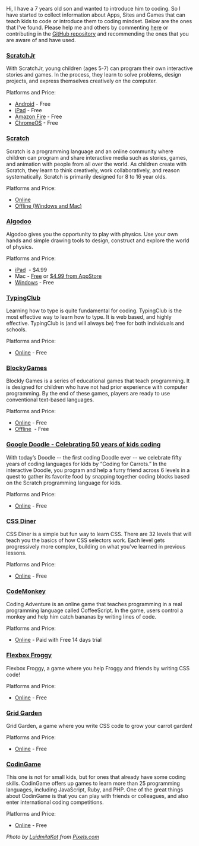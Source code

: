 Hi, I have a 7 years old son and wanted to introduce him to coding. So I have started to collect information about Apps, Sites and Games that can teach kids to code or introduce them to coding mindset. Below are the ones that I've found. Please help me and others by commenting [here](http://isbyr.com/sites-and-games-that-teach-kids-to-code) or contributing in the [GitHub repository](https://github.com/ilyaresh/coding-for-kids) and recommending the ones that you are aware of and have used. <!--more-->

### [ScratchJr](https://www.scratchjr.org/)

With ScratchJr, young children (ages 5-7) can program their own interactive stories and games. In the process, they learn to solve problems, design projects, and express themselves creatively on the computer.  

Platforms and Price:

- [Android](https://play.google.com/store/apps/details?id=org.scratchjr.android) - Free
- [iPad](https://itunes.apple.com/us/app/scratchjr/id895485086?ls=1&mt=8) - Free
- [Amazon Fire](https://www.amazon.com/gp/product/B01AKGTD2E) - Free
- [ChromeOS](https://chrome.google.com/webstore/detail/scratchjr/oipimoeophamdcmjcfameoojlbhbgjda) - Free

### [Scratch](https://scratch.mit.edu/)

Scratch is a programming language and an online community where children can program and share interactive media such as stories, games, and animation with people from all over the world. As children create with Scratch, they learn to think creatively, work collaboratively, and reason systematically. Scratch is primarily designed for 8 to 16 year olds.  

Platforms and Price:

- [Online](https://scratch.mit.edu/projects/editor/?tip_bar=home)
- [Offline (Windows and Mac)](https://scratch.mit.edu/download)

### [Algodoo](http://www.algodoo.com/)

Algodoo gives you the opportunity to play with physics. Use your own hands and simple drawing tools to design, construct and explore the world of physics.  

Platforms and Price:

- [iPad](https://itunes.apple.com/us/app/algodoo/id616064935?ls=1&mt=8)  - $4.99
- Mac - [Free](http://www.algodoo.com/download/) or [$4.99 from AppStore](https://itunes.apple.com/us/app/algodoo/id616064935?ls=1&mt=8)
- [Windows](http://www.algodoo.com/download/) - Free

### [TypingClub](https://www.typingclub.com)

Learning how to type is quite fundamental for coding. TypingClub is the most effective way to learn how to type. It is web based, and highly effective. TypingClub is (and will always be) free for both individuals and schools.  

Platforms and Price:

- [Online](https://www.typingclub.com) - Free

### [BlockyGames](https://blockly-games.appspot.com/?lang=en)

Blockly Games is a series of educational games that teach programming. It is designed for children who have not had prior experience with computer programming. By the end of these games, players are ready to use conventional text-based languages.  

Platforms and Price:

- [Online](https://blockly-games.appspot.com/?lang=en) - Free
- [Offline](https://github.com/google/blockly-games/wiki/Offline)  - Free

### [Google Doodle - Celebrating 50 years of kids coding](https://www.google.com/doodles/celebrating-50-years-of-kids-coding)

With today’s Doodle -- the first coding Doodle ever -- we celebrate fifty years of coding languages for kids by “Coding for Carrots.” In the interactive Doodle, you program and help a furry friend across 6 levels in a quest to gather its favorite food by snapping together coding blocks based on the Scratch programming language for kids.  

Platforms and Price:

- [Online](https://www.google.com/doodles/celebrating-50-years-of-kids-coding) - Free

### [CSS Diner](https://flukeout.github.io/)

CSS Diner is a simple but fun way to learn CSS. There are 32 levels that will teach you the basics of how CSS selectors work. Each level gets progressively more complex, building on what you've learned in previous lessons.  

Platforms and Price:

- [Online](https://flukeout.github.io/) - Free

### [CodeMonkey](https://www.playcodemonkey.com/)

Coding Adventure is an online game that teaches programming in a real programming language called CoffeeScript. In the game, users control a monkey and help him catch bananas by writing lines of code.

Platforms and Price:

- [Online](https://www.playcodemonkey.com/) - Paid with Free 14 days trial

### [Flexbox Froggy](http://flexboxfroggy.com/)

Flexbox Froggy, a game where you help Froggy and friends by writing CSS code!

Platforms and Price:

- [Online](http://flexboxfroggy.com/) - Free


### [Grid Garden](https://cssgridgarden.com/)

Grid Garden, a game where you write CSS code to grow your carrot garden! 

Platforms and Price:

- [Online](https://cssgridgarden.com/) - Free

### [CodinGame](https://www.codingame.com/start)

This one is not for small kids, but for ones that already have some coding skills. CodinGame offers up games to learn more than 25 programming languages, including JavaScript, Ruby, and PHP. One of the great things about CodinGame is that you can play with friends or colleagues, and also enter international coding competitions.

Platforms and Price:

- [Online](https://www.codingame.com/start) - Free



*Photo by [LuidmilaKot](https://pixabay.com/en/users/LuidmilaKot-2358662/) from [Pixels.com](https://www.pexels.com)*
